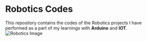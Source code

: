 # Robotics Codes

This repository contains the codes of the Robotics projects I have performed as a part of my learnings with **Arduino** and **IOT**.
![Robotics Image](https://suyati.com/blog/wp-content/uploads/2018/07/banner-139.jpg)
